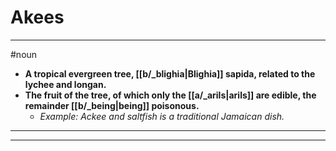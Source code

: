 # Akees
---
#noun
- **A tropical evergreen tree, [[b/_blighia|Blighia]] sapida, related to the lychee and longan.**
- **The fruit of the tree, of which only the [[a/_arils|arils]] are edible, the remainder [[b/_being|being]] poisonous.**
	- _Example: Ackee and saltfish is a traditional Jamaican dish._
---
---
